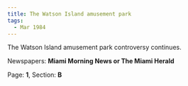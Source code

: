 ```yaml
---  
title: The Watson Island amusement park  
tags:  
  - Mar 1984  
---  
```

  
The Watson Island amusement park controversy continues.  
  
Newspapers: **Miami Morning News or The Miami Herald**  
  
Page: **1**, Section: **B** 

